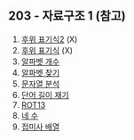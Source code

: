 ## 203 - 자료구조 1 (참고)

1.  [후위 표기식2](./%ED%9B%84%EC%9C%84%20%ED%91%9C%EA%B8%B0%EC%8B%9D2.md) (X)
1.  [후위 표기식](./%ED%9B%84%EC%9C%84%20%ED%91%9C%EA%B8%B0%EC%8B%9D.md) (X)
1.  [알파벳 개수](./%EC%95%8C%ED%8C%8C%EB%B2%B3%20%EA%B0%9C%EC%88%98.md)
1.  [알파벳 찾기](./%EC%95%8C%ED%8C%8C%EB%B2%B3%20%EC%B0%BE%EA%B8%B0.md)
1.  [문자열 분석](./%EB%AC%B8%EC%9E%90%EC%97%B4%20%EB%B6%84%EC%84%9D.md)
1.  [단어 길이 재기](./%EB%8B%A8%EC%96%B4%20%EA%B8%B8%EC%9D%B4%20%EC%9E%AC%EA%B8%B0.md)
1.  [ROT13](./ROT13.md)
1.  [네 수](./%EB%84%A4%20%EC%88%98.md)
1.  [접미사 배열](./%EC%A0%91%EB%AF%B8%EC%82%AC%20%EB%B0%B0%EC%97%B4.md)
